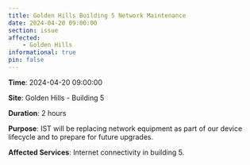 ```yaml
---
title: Golden Hills Building 5 Network Maintenance
date: 2024-04-20 09:00:00
section: issue
affected:
    - Golden Hills
informational: true
pin: false
---
```


**Time**: 2024-04-20 09:00:00

**Site**: Golden Hills - Building 5

**Duration**: 2 hours

**Purpose**: IST will be replacing network equipment as part of our device lifecycle and to prepare for future upgrades.

**Affected Services**: Internet connectivity in building 5.